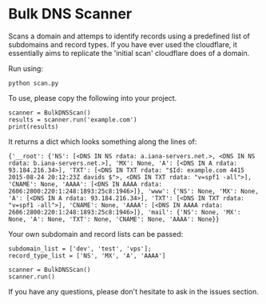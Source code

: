 # Bulk DNS Scanner
Scans a domain and attemps to identify records using a predefined list of subdomains and record types.
If you have ever used the cloudflare, it essentially aims to replicate the 'initial scan' cloudflare does of a domain.

Run using:

	python scan.py

To use, please copy the following into your project.

	scanner = BulkDNSScan()
	results = scanner.run('example.com')
	print(results)

It returns a dict which looks something along the lines of:

	{'__root': {'NS': [<DNS IN NS rdata: a.iana-servers.net.>, <DNS IN NS rdata: b.iana-servers.net.>], 'MX': None, 'A': [<DNS IN A rdata: 93.184.216.34>], 'TXT': [<DNS IN TXT rdata: "$Id: example.com 4415 2015-08-24 20:12:23Z davids $">, <DNS IN TXT rdata: "v=spf1 -all">], 'CNAME': None, 'AAAA': [<DNS IN AAAA rdata: 2606:2800:220:1:248:1893:25c8:1946>]}, 'www': {'NS': None, 'MX': None, 'A': [<DNS IN A rdata: 93.184.216.34>], 'TXT': [<DNS IN TXT rdata: "v=spf1 -all">], 'CNAME': None, 'AAAA': [<DNS IN AAAA rdata: 2606:2800:220:1:248:1893:25c8:1946>]}, 'mail': {'NS': None, 'MX': None, 'A': None, 'TXT': None, 'CNAME': None, 'AAAA': None}}

Your own subdomain and record lists can be passed:

	subdomain_list = ['dev', 'test', 'vps'];
	record_type_list = ['NS', 'MX', 'A', 'AAAA']
	
	scanner = BulkDNSScan()
	scanner.run()

If you have any questions, please don't hesitate to ask in the issues section.
